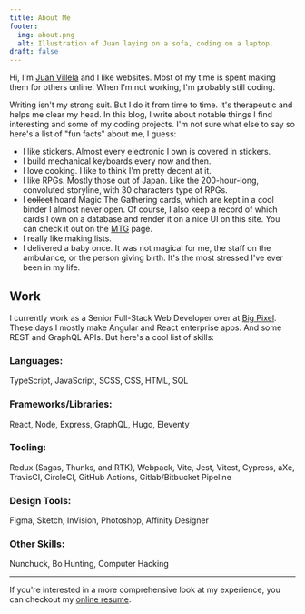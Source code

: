 ```yaml
---
title: About Me
footer:
  img: about.png
  alt: Illustration of Juan laying on a sofa, coding on a laptop.
draft: false
---
```


Hi, I'm [Juan Villela](https://www.juanvillela.dev/) and I like websites. Most of my time is spent making them for others online. When I'm not working, I'm probably still coding.

Writing isn't my strong suit. But I do it from time to time. It's therapeutic and helps me clear my head. In this blog, I write about notable things I find interesting and some of my coding projects. I'm not sure what else to say so here's a list of "fun facts" about me, I guess:

- I like stickers. Almost every electronic I own is covered in stickers.
- I build mechanical keyboards every now and then.
- I love cooking. I like to think I'm pretty decent at it.
- I like RPGs. Mostly those out of Japan. Like the 200-hour-long, convoluted storyline, with 30 characters type of RPGs.
- I ~~collect~~ hoard Magic The Gathering cards, which are kept in a cool binder I almost never open. Of course, I also keep a record of which cards I own on a database and render it on a nice UI on this site. You can check it out on the [MTG](/mtg/) page.
- I really like making lists.
- I delivered a baby once. It was not magical for me, the staff on the ambulance, or the person giving birth. It's the most stressed I've ever been in my life.

## Work

I currently work as a Senior Full-Stack Web Developer over at [Big Pixel](https://thebigpixel.net/). These days I mostly make Angular and React enterprise apps. And some REST and GraphQL APIs. But here's a cool list of skills:

### Languages:

TypeScript, JavaScript, SCSS, CSS, HTML, SQL

### Frameworks/Libraries:

React, Node, Express, GraphQL, Hugo, Eleventy

### Tooling:

Redux (Sagas, Thunks, and RTK), Webpack, Vite, Jest, Vitest, Cypress, aXe, TravisCI, CircleCI, GitHub Actions, Gitlab/Bitbucket Pipeline

### Design Tools:

Figma, Sketch, InVision, Photoshop, Affinity Designer

### Other Skills:

Nunchuck, Bo Hunting, Computer Hacking

---

If you're interested in a more comprehensive look at my experience, you can checkout my [online resume](https://resume.juanvillela.dev).
